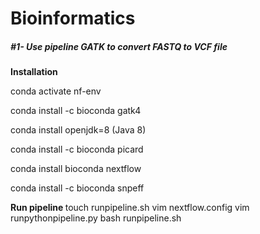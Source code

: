 
# Bioinformatics
<h5>#1- Use pipeline GATK to convert FASTQ to VCF file</h5>
<b> Installation </b>
<p>conda activate nf-env </p> 
<p>conda install -c bioconda gatk4 </p> 
<p>conda install openjdk=8 (Java 8) </p> 
<p>conda install -c bioconda picard </p> 
<p>conda install bioconda nextflow </p> 
<p>conda install -c bioconda snpeff</p> 

<b> Run pipeline </b>
touch runpipeline.sh 
vim nextflow.config
vim runpythonpipeline.py
bash runpipeline.sh



